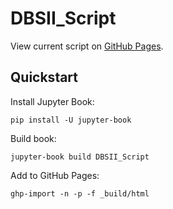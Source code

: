 # DBSII_Script

View current script on [GitHub Pages]().

## Quickstart 
Install Jupyter Book:
```
pip install -U jupyter-book
```
Build book:
```
jupyter-book build DBSII_Script
```
Add to GitHub Pages:
```
ghp-import -n -p -f _build/html
```
